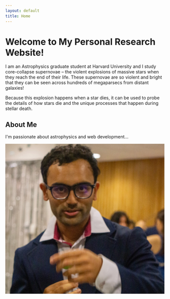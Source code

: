 ```yaml
---
layout: default
title: Home
---
```


# Welcome to My Personal Research Website!

I am an Astrophysics graduate student at Harvard University and I study core-collapse supernovae – the violent explosions of massive stars when they reach the end of their life. These supernovae are so violent and bright that they can be seen across hundreds of megaparsecs from distant galaxies!

Because this explosion happens when a star dies, it can be used to probe the details of how stars die and the unique processes that happen during stellar death. 


<!-- Create a container div for header text and image -->
<div class="header-container">
  <div class="header-text">
    <h2>About Me</h2>
    <p>I'm passionate about astrophysics and web development...</p>
  </div>
  <!-- Image aligned to the right -->
  <img class="header-image" src="/assets/images/profile-pic.jpg" alt="Profile Picture">
</div>
